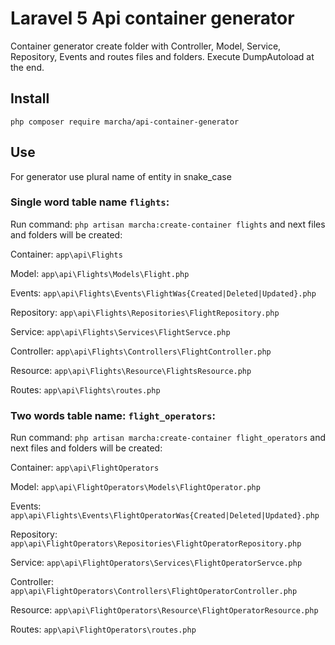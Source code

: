 # Laravel 5 Api container generator

Container generator create folder with Controller, Model, Service, Repository, Events and routes files and folders.
Execute DumpAutoload at the end.

## Install

`php composer require marcha/api-container-generator`

## Use

For generator use plural name of entity in snake_case

### Single word table name `flights`:

Run command: `php artisan marcha:create-container flights` and next files and folders will be created:

Container: `app\api\Flights`

Model: `app\api\Flights\Models\Flight.php`

Events: `app\api\Flights\Events\FlightWas{Created|Deleted|Updated}.php`

Repository: `app\api\Flights\Repositories\FlightRepository.php`

Service: `app\api\Flights\Services\FlightServce.php`

Controller: `app\api\Flights\Controllers\FlightController.php`

Resource: `app\api\Flights\Resource\FlightsResource.php`

Routes: `app\api\Flights\routes.php`

### Two words table name: `flight_operators`:

Run command: `php artisan marcha:create-container flight_operators` and next files and folders will be created:

Container: `app\api\FlightOperators`

Model: `app\api\FlightOperators\Models\FlightOperator.php`

Events: `app\api\Flights\Events\FlightOperatorWas{Created|Deleted|Updated}.php`

Repository: `app\api\FlightOperators\Repositories\FlightOperatorRepository.php`

Service: `app\api\FlightOperators\Services\FlightOperatorServce.php`

Controller: `app\api\FlightOperators\Controllers\FlightOperatorController.php`

Resource: `app\api\FlightOperators\Resource\FlightOperatorResource.php`

Routes: `app\api\FlightOperators\routes.php`
